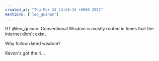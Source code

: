 ```yaml
---
created_at: "Thu Mar 31 13:58:15 +0000 2022"
mentions: ['leo_guinan']
---
```


RT @leo_guinan: Conventional Wisdom is mostly rooted in times that the internet didn't exist.

Why follow dated wisdom?

Kevon's got the ri…